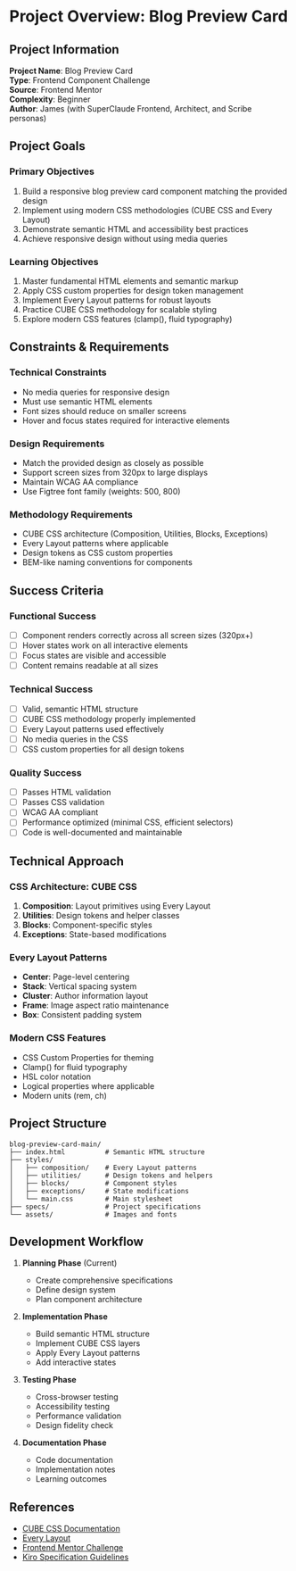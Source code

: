 # Project Overview: Blog Preview Card

## Project Information

**Project Name**: Blog Preview Card  
**Type**: Frontend Component Challenge  
**Source**: Frontend Mentor  
**Complexity**: Beginner  
**Author**: James (with SuperClaude Frontend, Architect, and Scribe personas)

## Project Goals

### Primary Objectives
1. Build a responsive blog preview card component matching the provided design
2. Implement using modern CSS methodologies (CUBE CSS and Every Layout)
3. Demonstrate semantic HTML and accessibility best practices
4. Achieve responsive design without using media queries

### Learning Objectives
1. Master fundamental HTML elements and semantic markup
2. Apply CSS custom properties for design token management
3. Implement Every Layout patterns for robust layouts
4. Practice CUBE CSS methodology for scalable styling
5. Explore modern CSS features (clamp(), fluid typography)

## Constraints & Requirements

### Technical Constraints
- No media queries for responsive design
- Must use semantic HTML elements
- Font sizes should reduce on smaller screens
- Hover and focus states required for interactive elements

### Design Requirements
- Match the provided design as closely as possible
- Support screen sizes from 320px to large displays
- Maintain WCAG AA compliance
- Use Figtree font family (weights: 500, 800)

### Methodology Requirements
- CUBE CSS architecture (Composition, Utilities, Blocks, Exceptions)
- Every Layout patterns where applicable
- Design tokens as CSS custom properties
- BEM-like naming conventions for components

## Success Criteria

### Functional Success
- [ ] Component renders correctly across all screen sizes (320px+)
- [ ] Hover states work on all interactive elements
- [ ] Focus states are visible and accessible
- [ ] Content remains readable at all sizes

### Technical Success
- [ ] Valid, semantic HTML structure
- [ ] CUBE CSS methodology properly implemented
- [ ] Every Layout patterns used effectively
- [ ] No media queries in the CSS
- [ ] CSS custom properties for all design tokens

### Quality Success
- [ ] Passes HTML validation
- [ ] Passes CSS validation
- [ ] WCAG AA compliant
- [ ] Performance optimized (minimal CSS, efficient selectors)
- [ ] Code is well-documented and maintainable

## Technical Approach

### CSS Architecture: CUBE CSS
1. **Composition**: Layout primitives using Every Layout
2. **Utilities**: Design tokens and helper classes
3. **Blocks**: Component-specific styles
4. **Exceptions**: State-based modifications

### Every Layout Patterns
- **Center**: Page-level centering
- **Stack**: Vertical spacing system
- **Cluster**: Author information layout
- **Frame**: Image aspect ratio maintenance
- **Box**: Consistent padding system

### Modern CSS Features
- CSS Custom Properties for theming
- Clamp() for fluid typography
- HSL color notation
- Logical properties where applicable
- Modern units (rem, ch)

## Project Structure

```
blog-preview-card-main/
├── index.html          # Semantic HTML structure
├── styles/
│   ├── composition/    # Every Layout patterns
│   ├── utilities/      # Design tokens and helpers
│   ├── blocks/         # Component styles
│   ├── exceptions/     # State modifications
│   └── main.css        # Main stylesheet
├── specs/              # Project specifications
└── assets/             # Images and fonts
```

## Development Workflow

1. **Planning Phase** (Current)
   - Create comprehensive specifications
   - Define design system
   - Plan component architecture

2. **Implementation Phase**
   - Build semantic HTML structure
   - Implement CUBE CSS layers
   - Apply Every Layout patterns
   - Add interactive states

3. **Testing Phase**
   - Cross-browser testing
   - Accessibility testing
   - Performance validation
   - Design fidelity check

4. **Documentation Phase**
   - Code documentation
   - Implementation notes
   - Learning outcomes

## References

- [CUBE CSS Documentation](https://cube.fyi/)
- [Every Layout](https://every-layout.dev/)
- [Frontend Mentor Challenge](https://www.frontendmentor.io/)
- [Kiro Specification Guidelines](https://kiro.dev/docs/specs/)